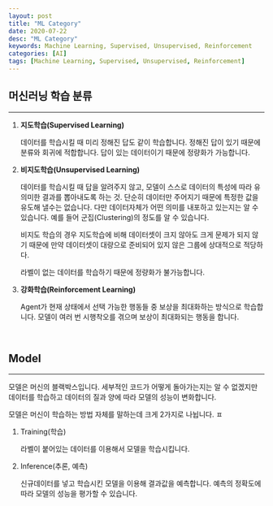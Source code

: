 ```yaml
---
layout: post
title: "ML Category"
date: 2020-07-22
desc: "ML Category"
keywords: Machine Learning, Supervised, Unsupervised, Reinforcement
categories: [AI]
tags: [Machine Learning, Supervised, Unsupervised, Reinforcement]
---
```


## 머신러닝 학습 분류

___

1. **지도학습(Supervised Learning)**

    데이터를 학습시킬 때 미리 정해진 답도 같이 학습합니다. 정해진 답이 있기 때문에 분류와 회귀에 적합합니다. 답이 있는 데이터이기 때문에 정량화가 가능합니다. 

2. **비지도학습(Unsupervised Learning)**

    데이터를 학습시킬 때 답을 알려주지 않고, 모델이 스스로 데이터의 특성에 따라 유의미한 결과를 뽑아내도록 하는 것. 단순히 데이터만 주어지기 때문에 특정한 값을 유도해 낼수는 없습니다. 다만 데이터자체가 어떤 의미를 내포하고 있는지는 알 수 있습니다. 예를 들어 군집(Clustering)의 정도를 알 수 있습니다. 

    비지도 학습의 경우 지도학습에 비해 데이터셋이 크지 않아도 크게 문제가 되지 않기 때문에 만약 데이터셋이 대량으로 준비되어 있지 않은 그룹에 상대적으로 적당하다. 

    라벨이 없는 데이터를 학습하기 때문에 정량화가 불가능합니다. 

3. **강화학습(Reinforcement Learning)**

    Agent가 현재 상태에서 선택 가능한 행동들 중 보상을 최대화하는 방식으로 학습합니다. 모델이 여러 번 시행착오를 겪으며 보상이 최대화되는 행동을 합니다. 

<br>

## Model

___

모델은 머신의 블랙박스입니다. 세부적인 코드가 어떻게 돌아가는지는 알 수 없겠지만 데이터를 학습하고 데이터의 질과 양에 따라 모델의 성능이 변화합니다. 

모델은 머신이 학습하는 방법 자체를 말하는데 크게 2가지로 나뉩니다. 
 ㅍ
1. Training(학습)

    라벨이 붙어있는 데이터를 이용해서 모델을 학습시킵니다. 

2. Inference(추론, 예측)

    신규데이터를 넣고 학습시킨 모델을 이용해 결과값을 예측합니다. 예측의 정확도에 따라 모델의 성능을 평가할 수 있습니다. 

<br>